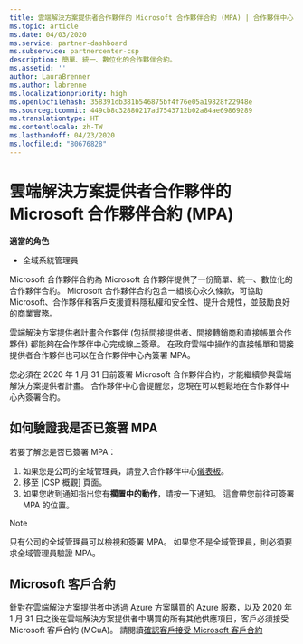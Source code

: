 ```yaml
---
title: 雲端解決方案提供者合作夥伴的 Microsoft 合作夥伴合約 (MPA) | 合作夥伴中心
ms.topic: article
ms.date: 04/03/2020
ms.service: partner-dashboard
ms.subservice: partnercenter-csp
description: 簡單、統一、數位化的合作夥伴合約。
ms.assetid: ''
author: LauraBrenner
ms.author: labrenne
ms.localizationpriority: high
ms.openlocfilehash: 358391db381b546875bf4f76e05a19828f22948e
ms.sourcegitcommit: 449cb8c32880217ad7543712b02a84ae69869289
ms.translationtype: HT
ms.contentlocale: zh-TW
ms.lasthandoff: 04/23/2020
ms.locfileid: "80676828"
---
```

# <a name="microsoft-partner-agreement-mpa-for-csp-partners"></a>雲端解決方案提供者合作夥伴的 Microsoft 合作夥伴合約 (MPA) 

**適當的角色**

- 全域系統管理員


Microsoft 合作夥伴合約為 Microsoft 合作夥伴提供了一份簡單、統一、數位化的合作夥伴合約。 Microsoft 合作夥伴合約包含一組核心永久條款，可協助 Microsoft、合作夥伴和客戶支援資料隱私權和安全性、提升合規性，並鼓勵良好的商業實務。   

雲端解決方案提供者計畫合作夥伴 (包括間接提供者、間接轉銷商和直接帳單合作夥伴) 都能夠在合作夥伴中心完成線上簽章。 在政府雲端中操作的直接帳單和間接提供者合作夥伴也可以在合作夥伴中心內簽署 MPA。

您必須在 2020 年 1 月 31 日前簽署 Microsoft 合作夥伴合約，才能繼續參與雲端解決方案提供者計畫。 合作夥伴中心會提醒您，您現在可以輕鬆地在合作夥伴中心內簽署合約。

## <a name="how-to-verify-if-i-have-signed-the-mpa"></a>如何驗證我是否已簽署 MPA

若要了解您是否已簽署 MPA：

1. 如果您是公司的全域管理員，請登入合作夥伴中心[儀表板](https://partner.microsoft.com/dashboard/home)。  
2. 移至 [CSP 概觀]  頁面。
3. 如果您收到通知指出您有**擱置中的動作**，請按一下通知。 這會帶您前往可簽署 MPA 的位置。 

>[!NOTE] 
>只有公司的全域管理員可以檢視和簽署 MPA。 如果您不是全域管理員，則必須要求全域管理員驗證 MPA。 

## <a name="microsoft-customer-agreement"></a>Microsoft 客戶合約

針對在雲端解決方案提供者中透過 Azure 方案購買的 Azure 服務，以及 2020 年 1 月 31 日之後在雲端解決方案提供者中購買的所有其他供應項目，客戶必須接受 Microsoft 客戶合約 (MCuA)。 請閱讀[確認客戶接受 Microsoft 客戶合約](confirm-customer-agreement.md)
 











